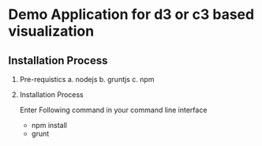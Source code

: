 # Demo Application for d3 or c3 based visualization

## Installation Process

1. Pre-requistics
	a. nodejs
	b. gruntjs
	c. npm

2. Installation Process
	
	Enter Following command in your command line interface

	* npm install
	* grunt
